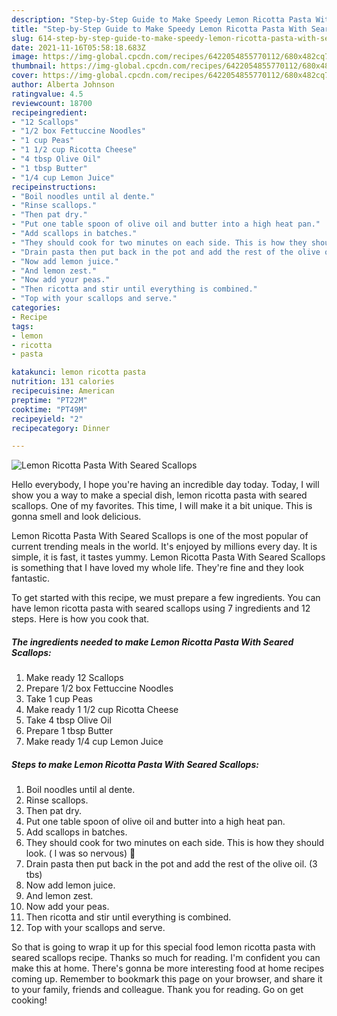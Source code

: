 ```yaml
---
description: "Step-by-Step Guide to Make Speedy Lemon Ricotta Pasta With Seared Scallops"
title: "Step-by-Step Guide to Make Speedy Lemon Ricotta Pasta With Seared Scallops"
slug: 614-step-by-step-guide-to-make-speedy-lemon-ricotta-pasta-with-seared-scallops
date: 2021-11-16T05:58:18.683Z
image: https://img-global.cpcdn.com/recipes/6422054855770112/680x482cq70/lemon-ricotta-pasta-with-seared-scallops-recipe-main-photo.jpg
thumbnail: https://img-global.cpcdn.com/recipes/6422054855770112/680x482cq70/lemon-ricotta-pasta-with-seared-scallops-recipe-main-photo.jpg
cover: https://img-global.cpcdn.com/recipes/6422054855770112/680x482cq70/lemon-ricotta-pasta-with-seared-scallops-recipe-main-photo.jpg
author: Alberta Johnson
ratingvalue: 4.5
reviewcount: 18700
recipeingredient:
- "12 Scallops"
- "1/2 box Fettuccine Noodles"
- "1 cup Peas"
- "1 1/2 cup Ricotta Cheese"
- "4 tbsp Olive Oil"
- "1 tbsp Butter"
- "1/4 cup Lemon Juice"
recipeinstructions:
- "Boil noodles until al dente."
- "Rinse scallops."
- "Then pat dry."
- "Put one table spoon of olive oil and butter into a high heat pan."
- "Add scallops in batches."
- "They should cook for two minutes on each side. This is how they should look. ( l was so nervous) 🙈"
- "Drain pasta then put back in the pot and add the rest of the olive oil. (3 tbs)"
- "Now add lemon juice."
- "And lemon zest."
- "Now add your peas."
- "Then ricotta and stir until everything is combined."
- "Top with your scallops and serve."
categories:
- Recipe
tags:
- lemon
- ricotta
- pasta

katakunci: lemon ricotta pasta 
nutrition: 131 calories
recipecuisine: American
preptime: "PT22M"
cooktime: "PT49M"
recipeyield: "2"
recipecategory: Dinner

---
```



![Lemon Ricotta Pasta With Seared Scallops](https://img-global.cpcdn.com/recipes/6422054855770112/680x482cq70/lemon-ricotta-pasta-with-seared-scallops-recipe-main-photo.jpg)

Hello everybody, I hope you're having an incredible day today. Today, I will show you a way to make a special dish, lemon ricotta pasta with seared scallops. One of my favorites. This time, I will make it a bit unique. This is gonna smell and look delicious.

Lemon Ricotta Pasta With Seared Scallops is one of the most popular of current trending meals in the world. It's enjoyed by millions every day. It is simple, it is fast, it tastes yummy. Lemon Ricotta Pasta With Seared Scallops is something that I have loved my whole life. They're fine and they look fantastic.




To get started with this recipe, we must prepare a few ingredients. You can have lemon ricotta pasta with seared scallops using 7 ingredients and 12 steps. Here is how you cook that.

<!--inarticleads1-->

##### The ingredients needed to make Lemon Ricotta Pasta With Seared Scallops:

1. Make ready 12 Scallops
1. Prepare 1/2 box Fettuccine Noodles
1. Take 1 cup Peas
1. Make ready 1 1/2 cup Ricotta Cheese
1. Take 4 tbsp Olive Oil
1. Prepare 1 tbsp Butter
1. Make ready 1/4 cup Lemon Juice




<!--inarticleads2-->

##### Steps to make Lemon Ricotta Pasta With Seared Scallops:

1. Boil noodles until al dente.
1. Rinse scallops.
1. Then pat dry.
1. Put one table spoon of olive oil and butter into a high heat pan.
1. Add scallops in batches.
1. They should cook for two minutes on each side. This is how they should look. ( l was so nervous) 🙈
1. Drain pasta then put back in the pot and add the rest of the olive oil. (3 tbs)
1. Now add lemon juice.
1. And lemon zest.
1. Now add your peas.
1. Then ricotta and stir until everything is combined.
1. Top with your scallops and serve.




So that is going to wrap it up for this special food lemon ricotta pasta with seared scallops recipe. Thanks so much for reading. I'm confident you can make this at home. There's gonna be more interesting food at home recipes coming up. Remember to bookmark this page on your browser, and share it to your family, friends and colleague. Thank you for reading. Go on get cooking!
